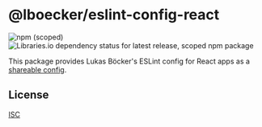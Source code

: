 # @lboecker/eslint-config-react

![npm (scoped)](https://img.shields.io/npm/v/@lboecker/eslint-config-react)
![Libraries.io dependency status for latest release, scoped npm package](https://img.shields.io/librariesio/release/npm/@lboecker/eslint-config-react)

This package provides Lukas Böcker's ESLint config for React apps as
a [shareable config][].

## License

[ISC](LICENSE)

[shareable config]: https://eslint.org/docs/user-guide/configuring/configuration-files#using-a-shareable-configuration-package
